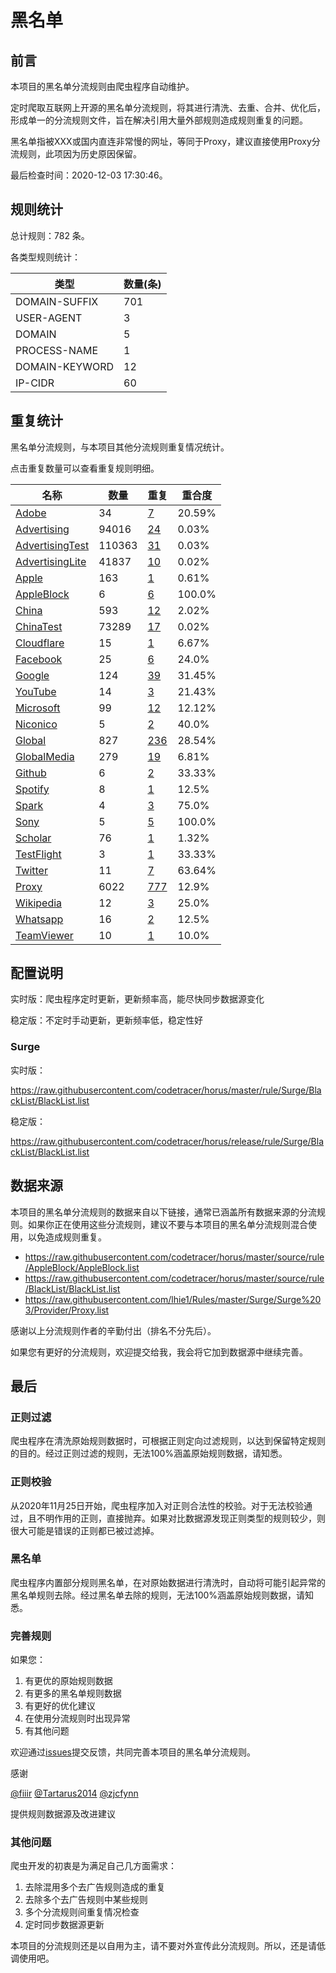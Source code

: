 # 黑名单

## 前言

本项目的黑名单分流规则由爬虫程序自动维护。

定时爬取互联网上开源的黑名单分流规则，将其进行清洗、去重、合并、优化后，形成单一的分流规则文件，旨在解决引用大量外部规则造成规则重复的问题。

黑名单指被XXX或国内直连非常慢的网址，等同于Proxy，建议直接使用Proxy分流规则，此项因为历史原因保留。



最后检查时间：2020-12-03 17:30:46。

## 规则统计

总计规则：782 条。

各类型规则统计：

| 类型 | 数量(条) |
| ---- | ---- |
| DOMAIN-SUFFIX | 701 |
| USER-AGENT | 3 |
| DOMAIN | 5 |
| PROCESS-NAME | 1 |
| DOMAIN-KEYWORD | 12 |
| IP-CIDR | 60 |
## 重复统计

黑名单分流规则，与本项目其他分流规则重复情况统计。

点击重复数量可以查看重复规则明细。

| 名称 | 数量 | 重复 | 重合度 |
| ---- | ---- | ---- | ------ |
|  [Adobe](https://github.com/codetracer/horus/tree/master/rule/Surge/Adobe)    | 34   | [7](https://github.com/codetracer/horus/tree/master/rule/Surge/BlackList/Repeat.list)   |   20.59% |
|  [Advertising](https://github.com/codetracer/horus/tree/master/rule/Surge/Advertising)    | 94016   | [24](https://github.com/codetracer/horus/tree/master/rule/Surge/BlackList/Repeat.list)   |   0.03% |
|  [AdvertisingTest](https://github.com/codetracer/horus/tree/master/rule/Surge/AdvertisingTest)    | 110363   | [31](https://github.com/codetracer/horus/tree/master/rule/Surge/BlackList/Repeat.list)   |   0.03% |
|  [AdvertisingLite](https://github.com/codetracer/horus/tree/master/rule/Surge/AdvertisingLite)    | 41837   | [10](https://github.com/codetracer/horus/tree/master/rule/Surge/BlackList/Repeat.list)   |   0.02% |
|  [Apple](https://github.com/codetracer/horus/tree/master/rule/Surge/Apple)    | 163   | [1](https://github.com/codetracer/horus/tree/master/rule/Surge/BlackList/Repeat.list)   |   0.61% |
|  [AppleBlock](https://github.com/codetracer/horus/tree/master/rule/Surge/AppleBlock)    | 6   | [6](https://github.com/codetracer/horus/tree/master/rule/Surge/BlackList/Repeat.list)   |   100.0% |
|  [China](https://github.com/codetracer/horus/tree/master/rule/Surge/China)    | 593   | [12](https://github.com/codetracer/horus/tree/master/rule/Surge/BlackList/Repeat.list)   |   2.02% |
|  [ChinaTest](https://github.com/codetracer/horus/tree/master/rule/Surge/ChinaTest)    | 73289   | [17](https://github.com/codetracer/horus/tree/master/rule/Surge/BlackList/Repeat.list)   |   0.02% |
|  [Cloudflare](https://github.com/codetracer/horus/tree/master/rule/Surge/Cloudflare)    | 15   | [1](https://github.com/codetracer/horus/tree/master/rule/Surge/BlackList/Repeat.list)   |   6.67% |
|  [Facebook](https://github.com/codetracer/horus/tree/master/rule/Surge/Facebook)    | 25   | [6](https://github.com/codetracer/horus/tree/master/rule/Surge/BlackList/Repeat.list)   |   24.0% |
|  [Google](https://github.com/codetracer/horus/tree/master/rule/Surge/Google)    | 124   | [39](https://github.com/codetracer/horus/tree/master/rule/Surge/BlackList/Repeat.list)   |   31.45% |
|  [YouTube](https://github.com/codetracer/horus/tree/master/rule/Surge/YouTube)    | 14   | [3](https://github.com/codetracer/horus/tree/master/rule/Surge/BlackList/Repeat.list)   |   21.43% |
|  [Microsoft](https://github.com/codetracer/horus/tree/master/rule/Surge/Microsoft)    | 99   | [12](https://github.com/codetracer/horus/tree/master/rule/Surge/BlackList/Repeat.list)   |   12.12% |
|  [Niconico](https://github.com/codetracer/horus/tree/master/rule/Surge/Niconico)    | 5   | [2](https://github.com/codetracer/horus/tree/master/rule/Surge/BlackList/Repeat.list)   |   40.0% |
|  [Global](https://github.com/codetracer/horus/tree/master/rule/Surge/Global)    | 827   | [236](https://github.com/codetracer/horus/tree/master/rule/Surge/BlackList/Repeat.list)   |   28.54% |
|  [GlobalMedia](https://github.com/codetracer/horus/tree/master/rule/Surge/GlobalMedia)    | 279   | [19](https://github.com/codetracer/horus/tree/master/rule/Surge/BlackList/Repeat.list)   |   6.81% |
|  [Github](https://github.com/codetracer/horus/tree/master/rule/Surge/Github)    | 6   | [2](https://github.com/codetracer/horus/tree/master/rule/Surge/BlackList/Repeat.list)   |   33.33% |
|  [Spotify](https://github.com/codetracer/horus/tree/master/rule/Surge/Spotify)    | 8   | [1](https://github.com/codetracer/horus/tree/master/rule/Surge/BlackList/Repeat.list)   |   12.5% |
|  [Spark](https://github.com/codetracer/horus/tree/master/rule/Surge/Spark)    | 4   | [3](https://github.com/codetracer/horus/tree/master/rule/Surge/BlackList/Repeat.list)   |   75.0% |
|  [Sony](https://github.com/codetracer/horus/tree/master/rule/Surge/Sony)    | 5   | [5](https://github.com/codetracer/horus/tree/master/rule/Surge/BlackList/Repeat.list)   |   100.0% |
|  [Scholar](https://github.com/codetracer/horus/tree/master/rule/Surge/Scholar)    | 76   | [1](https://github.com/codetracer/horus/tree/master/rule/Surge/BlackList/Repeat.list)   |   1.32% |
|  [TestFlight](https://github.com/codetracer/horus/tree/master/rule/Surge/TestFlight)    | 3   | [1](https://github.com/codetracer/horus/tree/master/rule/Surge/BlackList/Repeat.list)   |   33.33% |
|  [Twitter](https://github.com/codetracer/horus/tree/master/rule/Surge/Twitter)    | 11   | [7](https://github.com/codetracer/horus/tree/master/rule/Surge/BlackList/Repeat.list)   |   63.64% |
|  [Proxy](https://github.com/codetracer/horus/tree/master/rule/Surge/Proxy)    | 6022   | [777](https://github.com/codetracer/horus/tree/master/rule/Surge/BlackList/Repeat.list)   |   12.9% |
|  [Wikipedia](https://github.com/codetracer/horus/tree/master/rule/Surge/Wikipedia)    | 12   | [3](https://github.com/codetracer/horus/tree/master/rule/Surge/BlackList/Repeat.list)   |   25.0% |
|  [Whatsapp](https://github.com/codetracer/horus/tree/master/rule/Surge/Whatsapp)    | 16   | [2](https://github.com/codetracer/horus/tree/master/rule/Surge/BlackList/Repeat.list)   |   12.5% |
|  [TeamViewer](https://github.com/codetracer/horus/tree/master/rule/Surge/TeamViewer)    | 10   | [1](https://github.com/codetracer/horus/tree/master/rule/Surge/BlackList/Repeat.list)   |   10.0% |
## 配置说明

实时版：爬虫程序定时更新，更新频率高，能尽快同步数据源变化

稳定版：不定时手动更新，更新频率低，稳定性好

### Surge 
实时版：

https://raw.githubusercontent.com/codetracer/horus/master/rule/Surge/BlackList/BlackList.list

稳定版：

https://raw.githubusercontent.com/codetracer/horus/release/rule/Surge/BlackList/BlackList.list

## 数据来源

本项目的黑名单分流规则的数据来自以下链接，通常已涵盖所有数据来源的分流规则。如果你正在使用这些分流规则，建议不要与本项目的黑名单分流规则混合使用，以免造成规则重复。

- https://raw.githubusercontent.com/codetracer/horus/master/source/rule/AppleBlock/AppleBlock.list
- https://raw.githubusercontent.com/codetracer/horus/master/source/rule/BlackList/BlackList.list
- https://raw.githubusercontent.com/lhie1/Rules/master/Surge/Surge%203/Provider/Proxy.list


感谢以上分流规则作者的辛勤付出（排名不分先后）。

如果您有更好的分流规则，欢迎提交给我，我会将它加到数据源中继续完善。

## 最后

### 正则过滤

爬虫程序在清洗原始规则数据时，可根据正则定向过滤规则，以达到保留特定规则的目的。经过正则过滤的规则，无法100%涵盖原始规则数据，请知悉。

### 正则校验

从2020年11月25日开始，爬虫程序加入对正则合法性的校验。对于无法校验通过，且不明作用的正则，直接抛弃。如果对比数据源发现正则类型的规则较少，则很大可能是错误的正则都已被过滤掉。

### 黑名单

爬虫程序内置部分规则黑名单，在对原始数据进行清洗时，自动将可能引起异常的黑名单规则去除。经过黑名单去除的规则，无法100%涵盖原始规则数据，请知悉。

### 完善规则

如果您：

1. 有更优的原始规则数据
2. 有更多的黑名单规则数据
3. 有更好的优化建议
4. 在使用分流规则时出现异常
5. 有其他问题

欢迎通过[issues](https://github.com/codetracer/horus/issues/new)提交反馈，共同完善本项目的黑名单分流规则。

感谢

[@fiiir](https://github.com/fiiir) [@Tartarus2014](https://github.com/Tartarus2014) [@zjcfynn](https://github.com/zjcfynn) 

提供规则数据源及改进建议

### 其他问题

爬虫开发的初衷是为满足自己几方面需求：

1. 去除混用多个去广告规则造成的重复
2. 去除多个去广告规则中某些规则
3. 多个分流规则间重复情况检查
4. 定时同步数据源更新

本项目的分流规则还是以自用为主，请不要对外宣传此分流规则。所以，还是请低调使用吧。